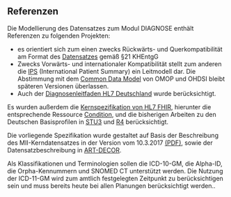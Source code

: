 ## Referenzen

Die Modellierung des Datensatzes zum Modul DIAGNOSE enthält Referenzen zu folgenden Projekten:

* es orientiert sich zum einen zwecks Rückwärts- und Querkompatibilität am Format des [Datensatzes](https://www.g-drg.de/Datenlieferung_gem._21_KHEntgG/Dokumente_zur_Datenlieferung/Datensatzbeschreibung) gemäß §21 KHEntgG
* Zwecks Vorwärts- und internationaler Kompatibilität stellt zum anderen die [IPS](http://international-patient-summary.net/mediawiki/index.php?title=Main_Page) (International Patient Summary) ein Leitmodell dar. Die Abstimmung mit dem [Common Data Model](https://www.ohdsi.org/data-standardization/the-common-data-model/) von OMOP und OHDSI bleibt späteren Versionen überlassen.
* Auch der [Diagnosenleitfaden HL7 Deutschland](https://wiki.hl7.de/index.php?title=IG:Diagnoseleitfaden) wurde berücksichtigt.

Es wurden außerdem die [Kernspezifikation von HL7 FHIR](http://hl7.org/fhir/), hierunter die entsprechende Ressource [Condition](https://www.hl7.org/fhir/condition.html), und die bisherigen Arbeiten zu den Deutschen Basisprofilen in [STU3](https://simplifier.net/basisprofilde) und [R4](https://simplifier.net/basisprofil-de-r4) berücksichtigt. 

Die vorliegende Spezifikation wurde gestaltet auf Basis der Beschreibung des MII-Kerndatensatzes in der Version vom 10.3.2017 [(PDF)](https://www.medizininformatik-initiative.de/sites/default/files/inline-files/MII_04_Kerndatensatz_1-0.pdf), sowie der Datensatzbeschreibung in [ART-DECOR](https://art-decor.org/art-decor/decor-project--mide-).


Als Klassifikationen und Terminologien sollen die ICD-10-GM, die Alpha-ID, die Orpha-Kennummern und SNOMED CT unterstützt werden. Die Nutzung der ICD-11-GM wird zum amtlich festgelegten Zeitpunkt zu berücksichtigen sein und muss bereits heute bei allen Planungen berücksichtigt werden..
